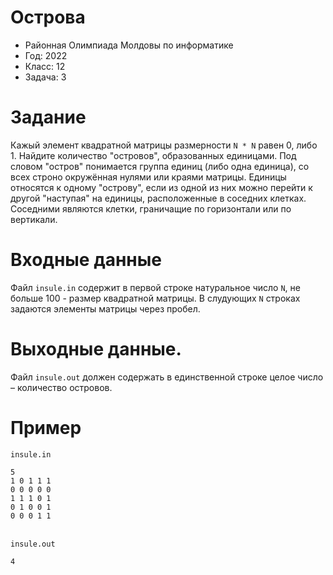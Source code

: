 # Острова
* Районная Олимпиада Молдовы по информатике
* Год: 2022
* Класс: 12
* Задача: 3


# Задание 
Кажый элемент квадратной матрицы размерности `N * N` равен 0, либо 1. Найдите количество "островов", образованных единицами. Под словом "остров" понимается группа единиц (либо одна единица), со всех строно окружённая нулями или краями матрицы. Единицы относятся к одному "острову", если из одной из них можно перейти к другой "наступая" на единицы, расположенные в соседних клетках. Соседними являются клетки, граничащие по горизонтали или по вертикали.
 
# Входные данные
Файл `insule.in` содержит в первой строке натуральное число `N`, не больше 100 - размер квадратной матрицы. В слудующих `N` строках задаются элементы матрицы через пробел.
# Выходные данные. 
Файл `insule.out` должен содержать в единственной строке целое число – количество островов.

# Пример 
`insule.in`
```
5
1 0 1 1 1
0 0 0 0 0
1 1 1 0 1
0 1 0 0 1
0 0 0 1 1
```
\
`insule.out`
```
4
```

